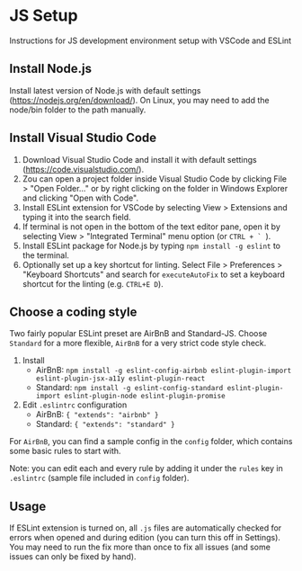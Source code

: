 # JS Setup
Instructions for JS development environment setup with VSCode and ESLint

## Install Node.js
Install latest version of Node.js with default settings (https://nodejs.org/en/download/). On Linux, you may need to add the node/bin folder to the path manually.

## Install Visual Studio Code
1. Download Visual Studio Code and install it with default settings (https://code.visualstudio.com/).
2. Zou can open a project folder inside Visual Studio Code by clicking File > "Open Folder..." or by right clicking on the folder in Windows Explorer and clicking "Open with Code".
3. Install ESLint extension for VSCode by selecting View > Extensions and typing it into the search field.
4. If terminal is not open in the bottom of the text editor pane, open it by selecting View > "Integrated Terminal" menu option (or ``CTRL + ` ``).
5. Install ESLint package for Node.js by typing `npm install -g eslint` to the terminal.
6. Optionally set up a key shortcut for linting. Select File > Preferences > "Keyboard Shortcuts" and search for `executeAutoFix` to set a keyboard shortcut for the linting (e.g. `CTRL+E D`).

## Choose a coding style
Two fairly popular ESLint preset are AirBnB and Standard-JS. Choose `Standard` for a more flexible, `AirBnB` for a very strict code style check.
1. Install
   - AirBnB: `npm install -g eslint-config-airbnb eslint-plugin-import eslint-plugin-jsx-a11y eslint-plugin-react`
   - Standard: `npm install -g eslint-config-standard eslint-plugin-import eslint-plugin-node eslint-plugin-promise`
2. Edit `.eslintrc` configuration
   - AirBnB: `{ "extends": "airbnb" }`
   - Standard: `{ "extends": "standard" }`

For `AirBnB`, you can find a sample config in the `config` folder, which contains some basic rules to start with.
   
Note: you can edit each and every rule by adding it under the `rules` key in `.eslintrc` (sample file included in `config` folder).

## Usage
If ESLint extension is turned on, all `.js` files are automatically checked for errors when opened and during edition (you can turn this off in Settings). You may need to run the fix more than once to fix all issues (and some issues can only be fixed by hand).
